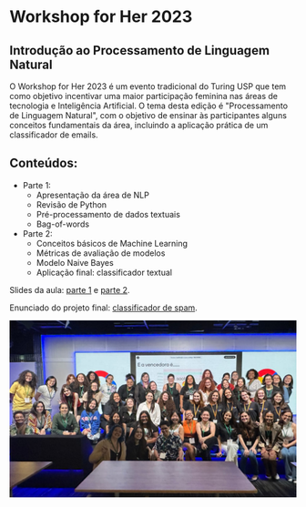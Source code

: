 # Workshop for Her 2023
## Introdução ao Processamento de Linguagem Natural

O Workshop for Her 2023 é um evento tradicional do Turing USP que tem como objetivo incentivar uma maior participação feminina nas áreas de tecnologia e Inteligência Artificial. O tema desta edição é "Processamento de Linguagem Natural", com o objetivo de ensinar às participantes alguns conceitos fundamentais da área, incluindo a aplicação prática de um classificador de emails.

## Conteúdos:

- Parte 1:
  - Apresentação da área de NLP
  - Revisão de Python
  - Pré-processamento de dados textuais
  - Bag-of-words
- Parte 2:
  - Conceitos básicos de Machine Learning
  - Métricas de avaliação de modelos
  - Modelo Naive Bayes
  - Aplicação final: classificador textual

Slides da aula: [parte 1](https://docs.google.com/presentation/d/1N0p5pOySKGGabFSNXvw4twFH8T1uXWy6/edit?usp=sharing&ouid=110086969742463916596&rtpof=true&sd=true) e [parte 2](https://docs.google.com/presentation/d/1cBqKonBkrRzvcyCj--bG6ws3r4vkyOtA/edit?usp=sharing&ouid=110086969742463916596&rtpof=true&sd=true).

Enunciado do projeto final: [classificador de spam](https://drive.google.com/file/d/1gWnXA5vxhRRvAUzt7EjxwLyDjrmtCZfm/view?usp=sharing).


<img src="/img/evento.jpeg">
